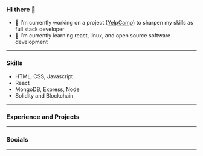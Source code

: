 ### Hi there 👋

- 🔭 I’m currently working on a project ([YelpCamp](https://github.com/aman-at8/Campground)) to sharpen my skills as full stack developer
- 🌱 I’m currently learning react, linux, and open source software development

---

### Skills

- HTML, CSS, Javascript
- React
- MongoDB, Express, Node
- Solidity and Blockchain

---

### Experience and Projects

---

### Socials

---

